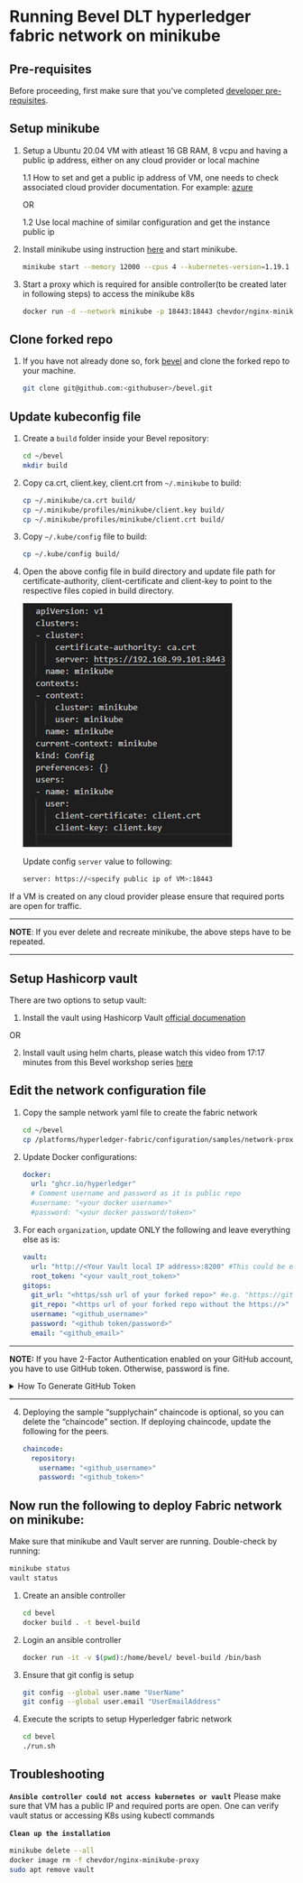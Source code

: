[//]: # (##############################################################################################)
[//]: # (Copyright Accenture. All Rights Reserved.)
[//]: # (SPDX-License-Identifier: Apache-2.0)
[//]: # (##############################################################################################)

# Running Bevel DLT hyperledger fabric network on minikube

## Pre-requisites

Before proceeding, first make sure that you've completed [developer pre-requisites](./dev_prereq.md).

## Setup minikube

1. Setup a Ubuntu 20.04 VM with atleast 16 GB RAM, 8 vcpu and having a public ip address, either on any cloud provider or local machine

   1.1 How to set and get a public ip address of VM, one needs to check associated cloud provider documentation. For example: [azure](https://learn.microsoft.com/en-us/azure/virtual-network/ip-services/configure-public-ip-vm)

   OR

   1.2 Use local machine of similar configuration and get the instance public ip

2. Install minikube using instruction [here](https://minikube.sigs.k8s.io/docs/start/) and start minikube.
   ```bash
   minikube start --memory 12000 --cpus 4 --kubernetes-version=1.19.1 --apiserver-ips=<specify public ip of VM>
   ```
3. Start a proxy which is required for ansible controller(to be created later in following steps) to access the minikube k8s
   ```bash
   docker run -d --network minikube -p 18443:18443 chevdor/nginx-minikube-proxy
   ```
## Clone forked repo

1. If you have not already done so, fork [bevel](https://github.com/hyperledger/bevel) and clone the forked repo to your machine.
   ```bash
   git clone git@github.com:<githubuser>/bevel.git
   ```

## Update kubeconfig file

1. Create a `build` folder inside your Bevel repository:
   ```bash
   cd ~/bevel
   mkdir build
   ```
2. Copy ca.crt, client.key, client.crt from `~/.minikube` to build:
   ```bash
   cp ~/.minikube/ca.crt build/
   cp ~/.minikube/profiles/minikube/client.key build/
   cp ~/.minikube/profiles/minikube/client.crt build/
   ```
3. Copy `~/.kube/config` file to build:
   ```bash
   cp ~/.kube/config build/
   ```
4. Open the above config file in build directory and update file path for certificate-authority, client-certificate and client-key  to point to the respective files copied in build directory.

   ![](./../_static/minikube-config.jpg)

   Update config `server` value to following:
   ```bash
   server: https://<specify public ip of VM>:18443
   ```
If a VM is created on any cloud provider please ensure that required ports are open for traffic. 
   ***
   **NOTE**: If you ever delete and recreate minikube, the above steps have to be repeated.
   ***

## Setup Hashicorp vault
   There are two options to setup vault:
   1. Install the vault using Hashicorp Vault [official documenation](https://developer.hashicorp.com/vault/docs/install)

   OR

   2. Install vault using helm charts, please watch this video from 17:17 minutes from this Bevel workshop series [here](
   https://www.youtube.com/watch?v=eKMDgKshjQ8&list=PL0MZ85B_96CFJUzic2ZF9rposfx2hr2rm&index=2)

## Edit the network configuration file

1. Copy the sample network yaml file to create the fabric network
   ```bash
   cd ~/bevel
   cp /platforms/hyperledger-fabric/configuration/samples/network-proxy-none.yaml build/network.yaml
   ```

2. Update Docker configurations:
   ```yaml
   docker:
     url: "ghcr.io/hyperledger"
     # Comment username and password as it is public repo
     #username: "<your docker username>"
     #password: "<your docker password/token>"
   ```
3. For each `organization`, update ONLY the following and leave everything else as is:
   ```yaml
   vault:
     url: "http://<Your Vault local IP address>:8200" #This could be either public VM address or load balancer when using helm charts
     root_token: "<your vault_root_token>"
   gitops:
     git_url: "<https/ssh url of your forked repo>" #e.g. "https://github.com/hyperledger/bevel.git"
     git_repo: "<https url of your forked repo without the https://>" #e.g. "github.com/hyperledger/bevel.git"
     username: "<github_username>"
     password: "<github token/password>"
     email: "<github_email>"
   ```
---

**NOTE:** If you have 2-Factor Authentication enabled on your GitHub account, you have to use GitHub token. Otherwise, password is fine.

<details>
  <summary>How To Generate GitHub Token</summary>

   1. On GitHub page, click your profile icon and then click **Settings**.
   2. On the sidebar, click **Developer settings**.
   3. On the sidebar, click **Personal access tokens**.
   4. Click **Generate new token**.
   5. Add a token description, enable suitable access and click **Generate token**.
   6. Copy the token to a secure location or password management app.

For security reasons, after you leave the page, you can no longer see the token again.
</details>

---

4. Deploying the sample “supplychain” chaincode is optional, so you can delete the “chaincode” section. If deploying chaincode, update the following for the peers.
   ```yaml
   chaincode:
     repository:
       username: "<github_username>"
       password: "<github_token>"
   ```

## Now run the following to deploy Fabric network on minikube:

Make sure that minikube and Vault server are running. Double-check by running:
   ```bash
   minikube status
   vault status
   ```

1. Create an ansible controller
   ```bash
   cd bevel
   docker build . -t bevel-build
   ```
2. Login an ansible controller
   ```bash
   docker run -it -v $(pwd):/home/bevel/ bevel-build /bin/bash
   ```
3. Ensure that git config is setup
   ```bash
   git config --global user.name "UserName"
   git config --global user.email "UserEmailAddress"
   ```
4. Execute the scripts to setup Hyperledger fabric network
   ```bash
   cd bevel
   ./run.sh
   ```

## Troubleshooting

**`Ansible controller could not access kubernetes or vault`**
   Please make sure that VM has a public IP and required ports are open. One can verify vault status or accessing K8s using kubectl commands

**`Clean up the installation`**
   ```bash
   minikube delete --all
   docker image rm -f chevdor/nginx-minikube-proxy
   sudo apt remove vault
   ```